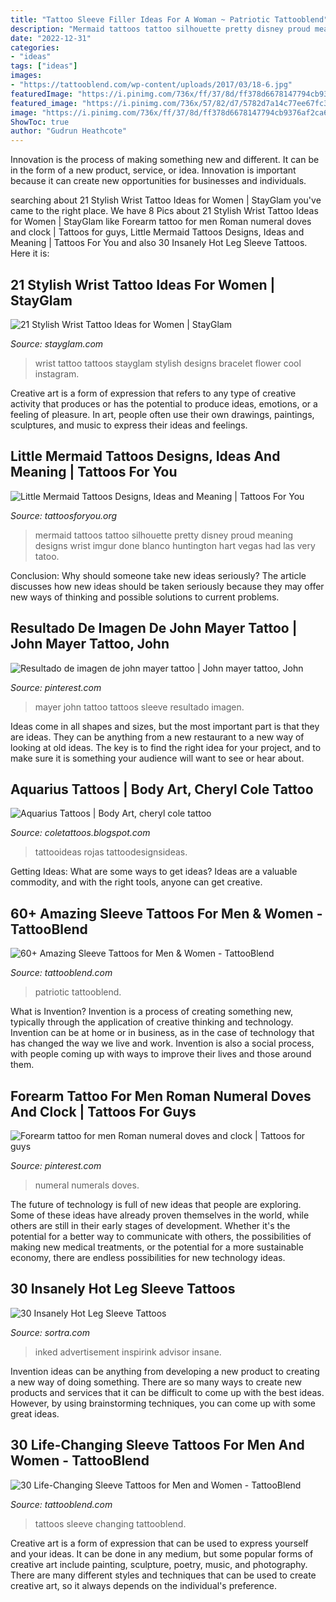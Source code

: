 ```yaml
---
title: "Tattoo Sleeve Filler Ideas For A Woman ~ Patriotic Tattooblend"
description: "Mermaid tattoos tattoo silhouette pretty disney proud meaning designs wrist imgur done blanco huntington hart vegas had las very tatoo"
date: "2022-12-31"
categories:
- "ideas"
tags: ["ideas"]
images:
- "https://tattooblend.com/wp-content/uploads/2017/03/18-6.jpg"
featuredImage: "https://i.pinimg.com/736x/ff/37/8d/ff378d6678147794cb9376af2ca67953.jpg"
featured_image: "https://i.pinimg.com/736x/57/82/d7/5782d7a14c77ee67fc3bdd672c822c83.jpg"
image: "https://i.pinimg.com/736x/ff/37/8d/ff378d6678147794cb9376af2ca67953.jpg"
ShowToc: true
author: "Gudrun Heathcote"
---
```



Innovation is the process of making something new and different. It can be in the form of a new product, service, or idea. Innovation is important because it can create new opportunities for businesses and individuals.

	

		
searching about 21 Stylish Wrist Tattoo Ideas for Women | StayGlam you've came to the right place. We have 8 Pics about 21 Stylish Wrist Tattoo Ideas for Women | StayGlam like Forearm tattoo for men Roman numeral doves and clock | Tattoos for guys, Little Mermaid Tattoos Designs, Ideas and Meaning | Tattoos For You and also 30 Insanely Hot Leg Sleeve Tattoos. Here it is:
		
    
## 21 Stylish Wrist Tattoo Ideas For Women | StayGlam

<img loading=lazy src="https://stayglam.com/wp-content/uploads/2017/03/Wrist-Tattoo-Ideas-for-Women2-400x242.jpg" onerror="this.onerror=null;this.src='https://tse1.mm.bing.net/th?id=OIP.2iGLWCKYb4ex_sTFId32_gAAAA&amp;pid=15.1';" alt="21 Stylish Wrist Tattoo Ideas for Women | StayGlam">

_Source: stayglam.com_

>wrist tattoo tattoos stayglam stylish designs bracelet flower cool instagram. 

	

Creative art is a form of expression that refers to any type of creative activity that produces or has the potential to produce ideas, emotions, or a feeling of pleasure. In art, people often use their own drawings, paintings, sculptures, and music to express their ideas and feelings.

    
## Little Mermaid Tattoos Designs, Ideas And Meaning | Tattoos For You

<img loading=lazy src="https://www.tattoosforyou.org/wp-content/uploads/2016/05/Little-Mermaid-Silhouette-Tattoos.jpg" onerror="this.onerror=null;this.src='https://tse4.mm.bing.net/th?id=OIP.2xCfBgLyQVB8oVfCwXUlWQHaJ3&amp;pid=15.1';" alt="Little Mermaid Tattoos Designs, Ideas and Meaning | Tattoos For You">

_Source: tattoosforyou.org_

>mermaid tattoos tattoo silhouette pretty disney proud meaning designs wrist imgur done blanco huntington hart vegas had las very tatoo. 

	

Conclusion: Why should someone take new ideas seriously?
The article discusses how new ideas should be taken seriously because they may offer new ways of thinking and possible solutions to current problems.

    
## Resultado De Imagen De John Mayer Tattoo | John Mayer Tattoo, John

<img loading=lazy src="https://i.pinimg.com/736x/57/82/d7/5782d7a14c77ee67fc3bdd672c822c83.jpg" onerror="this.onerror=null;this.src='https://tse2.mm.bing.net/th?id=OIP.aeG883PG6UAIpjq8C_23fwHaNL&amp;pid=15.1';" alt="Resultado de imagen de john mayer tattoo | John mayer tattoo, John">

_Source: pinterest.com_

>mayer john tattoo tattoos sleeve resultado imagen. 

	

Ideas come in all shapes and sizes, but the most important part is that they are ideas. They can be anything from a new restaurant to a new way of looking at old ideas. The key is to find the right idea for your project, and to make sure it is something your audience will want to see or hear about.

    
## Aquarius Tattoos | Body Art, Cheryl Cole Tattoo

<img loading=lazy src="https://4.bp.blogspot.com/-lX3fRVaTnl8/UQZT736eoMI/AAAAAAAAMv8/WzEvLd6gIXI/s1600/t1_Aquarius-Tattoos-water_854.jpg" onerror="this.onerror=null;this.src='https://tse1.mm.bing.net/th?id=OIP.I0Cvhu5Gq1Llntq5BSSvGQHaNV&amp;pid=15.1';" alt="Aquarius Tattoos | Body Art, cheryl cole tattoo">

_Source: coletattoos.blogspot.com_

>tattooideas rojas tattoodesignsideas. 

	

Getting Ideas: What are some ways to get ideas?
Ideas are a valuable commodity, and with the right tools, anyone can get creative.

    
## 60+ Amazing Sleeve Tattoos For Men &amp; Women - TattooBlend

<img loading=lazy src="https://tattooblend.com/wp-content/uploads/2017/03/18-6.jpg" onerror="this.onerror=null;this.src='https://tse1.mm.bing.net/th?id=OIP.C0J2n47ZFjCqPZPFmAUgFgHaHY&amp;pid=15.1';" alt="60+ Amazing Sleeve Tattoos for Men &amp; Women - TattooBlend">

_Source: tattooblend.com_

>patriotic tattooblend. 

	

What is Invention?
Invention is a process of creating something new, typically through the application of creative thinking and technology. Invention can be at home or in business, as in the case of technology that has changed the way we live and work. Invention is also a social process, with people coming up with ways to improve their lives and those around them.

    
## Forearm Tattoo For Men Roman Numeral Doves And Clock | Tattoos For Guys

<img loading=lazy src="https://i.pinimg.com/736x/ff/37/8d/ff378d6678147794cb9376af2ca67953.jpg" onerror="this.onerror=null;this.src='https://tse1.mm.bing.net/th?id=OIP.FPK5R0Ymtix5U2rB7gVrewHaJ3&amp;pid=15.1';" alt="Forearm tattoo for men Roman numeral doves and clock | Tattoos for guys">

_Source: pinterest.com_

>numeral numerals doves. 

	

The future of technology is full of new ideas that people are exploring. Some of these ideas have already proven themselves in the world, while others are still in their early stages of development. Whether it's the potential for a better way to communicate with others, the possibilities of making new medical treatments, or the potential for a more sustainable economy, there are endless possibilities for new technology ideas.

    
## 30 Insanely Hot Leg Sleeve Tattoos

<img loading=lazy src="https://www.sortra.com/wp-content/uploads/2015/02/leg-sleeve-tattoos51.jpg" onerror="this.onerror=null;this.src='https://tse1.mm.bing.net/th?id=OIP.1uPGx17Tean-DH77_BLHjwHaLH&amp;pid=15.1';" alt="30 Insanely Hot Leg Sleeve Tattoos">

_Source: sortra.com_

>inked advertisement inspirink advisor insane. 

	

Invention ideas can be anything from developing a new product to creating a new way of doing something. There are so many ways to create new products and services that it can be difficult to come up with the best ideas. However, by using brainstorming techniques, you can come up with some great ideas.

    
## 30 Life-Changing Sleeve Tattoos For Men And Women - TattooBlend

<img loading=lazy src="https://tattooblend.com/wp-content/uploads/2020/01/10-1.jpg" onerror="this.onerror=null;this.src='https://tse2.mm.bing.net/th?id=OIP.2FUjG7twzPSZocyJdlmHSQHaIM&amp;pid=15.1';" alt="30 Life-Changing Sleeve Tattoos for Men and Women - TattooBlend">

_Source: tattooblend.com_

>tattoos sleeve changing tattooblend. 

	

Creative art is a form of expression that can be used to express yourself and your ideas. It can be done in any medium, but some popular forms of creative art include painting, sculpture, poetry, music, and photography. There are many different styles and techniques that can be used to create creative art, so it always depends on the individual's preference.

